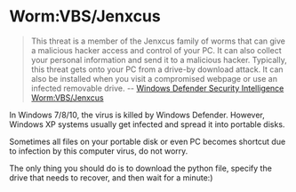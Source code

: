 # Worm:VBS/Jenxcus
> This threat is a member of the Jenxcus family of worms that can give a malicious hacker access and control of your PC. It can also collect your personal information and send it to a malicious hacker.
> Typically, this threat gets onto your PC from a drive-by download attack. It can also be installed when you visit a compromised webpage or use an infected removable drive.
> -- [Windows Defender Security Intelligence Worm:VBS/Jenxcus](https://www.microsoft.com/en-us/wdsi/threats/malware-encyclopedia-description?Name=Worm:VBS/Jenxcus)

In Windows 7/8/10, the virus is killed by Windows Defender. However, Windows XP systems usually get infected and spread it into portable disks. 

Sometimes all files on your portable disk or even PC becomes shortcut due to infection by this computer virus, do not worry.

The only thing you should do is to download the python file, specify the drive that needs to recover, and then wait for a minute:)
